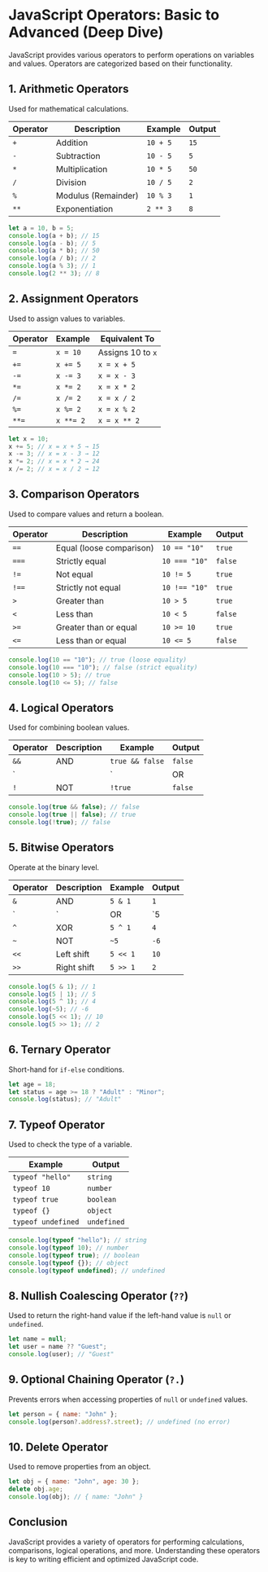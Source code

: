 # JavaScript Operators: Basic to Advanced (Deep Dive)

JavaScript provides various operators to perform operations on variables and values. Operators are categorized based on their functionality.

## 1. Arithmetic Operators
Used for mathematical calculations.

| Operator | Description | Example | Output |
|----------|-------------|------------|--------|
| `+` | Addition | `10 + 5` | `15` |
| `-` | Subtraction | `10 - 5` | `5` |
| `*` | Multiplication | `10 * 5` | `50` |
| `/` | Division | `10 / 5` | `2` |
| `%` | Modulus (Remainder) | `10 % 3` | `1` |
| `**` | Exponentiation | `2 ** 3` | `8` |

```js
let a = 10, b = 5;
console.log(a + b); // 15
console.log(a - b); // 5
console.log(a * b); // 50
console.log(a / b); // 2
console.log(a % 3); // 1
console.log(2 ** 3); // 8
```

## 2. Assignment Operators
Used to assign values to variables.

| Operator | Example | Equivalent To |
|----------|---------|---------------|
| `=` | `x = 10` | Assigns 10 to `x` |
| `+=` | `x += 5` | `x = x + 5` |
| `-=` | `x -= 3` | `x = x - 3` |
| `*=` | `x *= 2` | `x = x * 2` |
| `/=` | `x /= 2` | `x = x / 2` |
| `%=` | `x %= 2` | `x = x % 2` |
| `**=` | `x **= 2` | `x = x ** 2` |

```js
let x = 10;
x += 5; // x = x + 5 → 15
x -= 3; // x = x - 3 → 12
x *= 2; // x = x * 2 → 24
x /= 2; // x = x / 2 → 12
```

## 3. Comparison Operators
Used to compare values and return a boolean.

| Operator | Description | Example | Output |
|----------|-------------|---------|--------|
| `==` | Equal (loose comparison) | `10 == "10"` | `true` |
| `===` | Strictly equal | `10 === "10"` | `false` |
| `!=` | Not equal | `10 != 5` | `true` |
| `!==` | Strictly not equal | `10 !== "10"` | `true` |
| `>` | Greater than | `10 > 5` | `true` |
| `<` | Less than | `10 < 5` | `false` |
| `>=` | Greater than or equal | `10 >= 10` | `true` |
| `<=` | Less than or equal | `10 <= 5` | `false` |

```js
console.log(10 == "10"); // true (loose equality)
console.log(10 === "10"); // false (strict equality)
console.log(10 > 5); // true
console.log(10 <= 5); // false
```

## 4. Logical Operators
Used for combining boolean values.

| Operator | Description | Example | Output |
|----------|-------------|---------|--------|
| `&&` | AND | `true && false` | `false` |
| `||` | OR | `true || false` | `true` |
| `!` | NOT | `!true` | `false` |

```js
console.log(true && false); // false
console.log(true || false); // true
console.log(!true); // false
```

## 5. Bitwise Operators
Operate at the binary level.

| Operator | Description | Example | Output |
|----------|-------------|---------|--------|
| `&` | AND | `5 & 1` | `1` |
| `|` | OR | `5 | 1` | `5` |
| `^` | XOR | `5 ^ 1` | `4` |
| `~` | NOT | `~5` | `-6` |
| `<<` | Left shift | `5 << 1` | `10` |
| `>>` | Right shift | `5 >> 1` | `2` |

```js
console.log(5 & 1); // 1
console.log(5 | 1); // 5
console.log(5 ^ 1); // 4
console.log(~5); // -6
console.log(5 << 1); // 10
console.log(5 >> 1); // 2
```

## 6. Ternary Operator
Short-hand for `if-else` conditions.

```js
let age = 18;
let status = age >= 18 ? "Adult" : "Minor";
console.log(status); // "Adult"
```

## 7. Typeof Operator
Used to check the type of a variable.

| Example | Output |
|---------|--------|
| `typeof "hello"` | `string` |
| `typeof 10` | `number` |
| `typeof true` | `boolean` |
| `typeof {}` | `object` |
| `typeof undefined` | `undefined` |

```js
console.log(typeof "hello"); // string
console.log(typeof 10); // number
console.log(typeof true); // boolean
console.log(typeof {}); // object
console.log(typeof undefined); // undefined
```

## 8. Nullish Coalescing Operator (`??`)
Used to return the right-hand value if the left-hand value is `null` or `undefined`.

```js
let name = null;
let user = name ?? "Guest";
console.log(user); // "Guest"
```

## 9. Optional Chaining Operator (`?.`)
Prevents errors when accessing properties of `null` or `undefined` values.

```js
let person = { name: "John" };
console.log(person?.address?.street); // undefined (no error)
```

## 10. Delete Operator
Used to remove properties from an object.

```js
let obj = { name: "John", age: 30 };
delete obj.age;
console.log(obj); // { name: "John" }
```

## Conclusion
JavaScript provides a variety of operators for performing calculations, comparisons, logical operations, and more. Understanding these operators is key to writing efficient and optimized JavaScript code.
